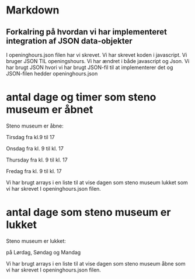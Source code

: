 # Markdown

## Forkalring på hvordan vi har implementeret integration af JSON data-objekter

I openinghours.json filen har vi skrevet. Vi har skrevet koden i javascript. Vi bruger JSON TIL openingshours. Vi har ændret i både javascript og Json. Vi har brugt JSON hvori vi har brugt JSON-fil til at implementerer det og JSON-filen hedder openinghours.json

# antal dage og timer som steno museum er åbnet

Steno museum er åbne:

Tirsdag fra kl.9 til 17

Onsdag fra kl. 9 til kl. 17

Thursday fra kl. 9 til kl. 17

Fredag fra kl. 9 til kl. 17

Vi har brugt arrays i en liste  til at vise dagen som steno museum lukket som vi har skrevet  I openinghours.json filen.

# antal dage som steno museum er lukket

Steno museum er lukket:

på Lørdag, Søndag og Mandag


Vi har brugt arrays i en liste  til at vise dagen som steno museum åbne som vi har skrevet  I openinghours.json filen.




